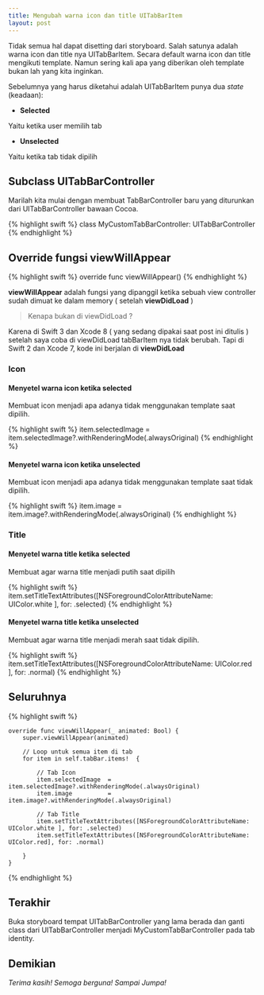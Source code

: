 ```yaml
---
title: Mengubah warna icon dan title UITabBarItem
layout: post
---
```


Tidak semua hal dapat disetting dari storyboard. Salah satunya adalah warna icon dan title nya UITabBarItem. Secara default warna icon dan title mengikuti template. Namun sering kali apa yang diberikan oleh template bukan lah yang kita inginkan.

Sebelumnya yang harus diketahui adalah UITabBarItem punya dua _state_  (keadaan):
- **Selected**

Yaitu ketika user memilih tab

- **Unselected**

Yaitu ketika tab tidak dipilih


## Subclass UITabBarController

Marilah kita mulai dengan membuat TabBarController baru yang diturunkan dari UITabBarController bawaan Cocoa.

{% highlight swift %}
class MyCustomTabBarController: UITabBarController
{% endhighlight %}


## Override fungsi viewWillAppear

{% highlight swift %}
override func viewWillAppear()
{% endhighlight %}

**viewWillAppear** adalah fungsi yang dipanggil ketika sebuah view controller sudah dimuat ke dalam memory ( setelah **viewDidLoad** )

> Kenapa bukan di viewDidLoad ? 

Karena di Swift 3 dan Xcode 8 ( yang sedang dipakai saat post ini ditulis ) setelah saya coba di viewDidLoad tabBarItem nya tidak berubah. Tapi di Swift 2 dan Xcode 7, kode ini berjalan di **viewDidLoad**






### Icon
#### Menyetel warna icon ketika selected

Membuat icon menjadi apa adanya tidak menggunakan template saat dipilih.

{% highlight swift %}
item.selectedImage  = item.selectedImage?.withRenderingMode(.alwaysOriginal)
{% endhighlight %}

            

#### Menyetel warna icon ketika unselected

Membuat icon menjadi apa adanya tidak menggunakan template saat tidak dipilih.

{% highlight swift %}
item.image  = item.image?.withRenderingMode(.alwaysOriginal)
{% endhighlight %}

### Title
#### Menyetel warna title ketika selected

Membuat agar warna title menjadi putih saat dipilih
						
{% highlight swift %}
item.setTitleTextAttributes([NSForegroundColorAttributeName: UIColor.white ], for: .selected)
 {% endhighlight %}
 
#### Menyetel warna title ketika unselected

Membuat agar warna title menjadi merah saat tidak dipilih.

{% highlight swift %}
item.setTitleTextAttributes([NSForegroundColorAttributeName: UIColor.red ], for: .normal)
{% endhighlight %}




## Seluruhnya

{% highlight swift %}

    override func viewWillAppear(_ animated: Bool) {
        super.viewWillAppear(animated)
        
        // Loop untuk semua item di tab
        for item in self.tabBar.items!  {
            
            // Tab Icon
            item.selectedImage  = item.selectedImage?.withRenderingMode(.alwaysOriginal)
            item.image          = item.image?.withRenderingMode(.alwaysOriginal)
            
            // Tab Title
            item.setTitleTextAttributes([NSForegroundColorAttributeName: UIColor.white ], for: .selected)
            item.setTitleTextAttributes([NSForegroundColorAttributeName: UIColor.red], for: .normal)
            
        }
    }
{% endhighlight %}

## Terakhir
Buka storyboard tempat UITabBarController yang lama berada dan ganti class dari UITabBarController menjadi MyCustomTabBarController pada tab identity.


## Demikian
_Terima kasih! Semoga berguna! Sampai Jumpa!_